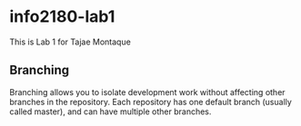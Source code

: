 # info2180-lab1

This is Lab 1 for Tajae Montaque

## Branching

Branching allows you to isolate development work without affecting other branches in the repository. Each repository has one default branch (usually called master), and can have multiple other branches.
